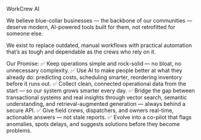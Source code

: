 WorkCrew AI

We believe blue-collar businesses — the backbone of our communities — deserve modern, AI-powered tools built for them, not retrofitted for someone else.

We exist to replace outdated, manual workflows with practical automation that’s as tough and dependable as the crews who rely on it.

Our Promise:
✅ Keep operations simple and rock-solid — no bloat, no unnecessary complexity.
✅ Use AI to make people better at what they already do: predicting costs, scheduling smarter, reordering inventory before it runs out.
✅ Collect clean, connected operational data from the start — so our system grows smarter every day.
✅ Bridge the gap between transactional systems and real insights through vector search, semantic understanding, and retrieval-augmented generation — always behind a secure API.
✅ Give field crews, dispatchers, and owners real-time, actionable answers — not stale reports.
✅ Evolve into a co-pilot that flags anomalies, spots delays, and suggests solutions before they become problems.
